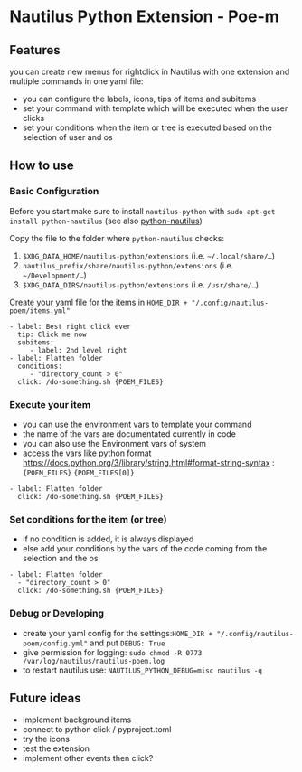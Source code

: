 # Nautilus Python Extension - Poe-m

## Features
you can create new menus for rightclick in Nautilus with one extension and multiple commands in one yaml file:

- you can configure the labels, icons, tips of items and subitems
- set your command with template which will be executed when the user clicks
- set your conditions when the item or tree is executed based on the selection of user and os

## How to use

### Basic Configuration

Before you start make sure to install `nautilus-python` with `sudo apt-get install python-nautilus` (see also [python-nautilus](https://gitlab.gnome.org/GNOME/nautilus-python))

Copy the file to the folder where `python-nautilus` checks:

 1. `$XDG_DATA_HOME/nautilus-python/extensions` (i.e. `~/.local/share/…`)
 2. `nautilus_prefix/share/nautilus-python/extensions` (i.e. `~/Development/…`)
 3. `$XDG_DATA_DIRS/nautilus-python/extensions` (i.e. `/usr/share/…`)


Create your yaml file for the items in `HOME_DIR + "/.config/nautilus-poem/items.yml"`

```
- label: Best right click ever
  tip: Click me now
  subitems:
     - label: 2nd level right
- label: Flatten folder
  conditions:
     - "directory_count > 0"
  click: /do-something.sh {POEM_FILES}
```

### Execute your item

- you can use the environment vars to template your command
- the name of the vars are documentated currently in code
- you can also use the Environment vars of system
- access the vars like python format https://docs.python.org/3/library/string.html#format-string-syntax : `{POEM_FILES}` `{POEM_FILES[0]}`

```
- label: Flatten folder
  click: /do-something.sh {POEM_FILES}
```


### Set conditions for the item (or tree)

- if no condition is added, it is always displayed
- else add your conditions by the vars of the code coming from the selection and the os

```
- label: Flatten folder
  - "directory_count > 0"
  click: /do-something.sh {POEM_FILES}
```


### Debug or Developing

- create your yaml config for the settings:`HOME_DIR + "/.config/nautilus-poem/config.yml"` and put `DEBUG: True`
- give permission for logging: `sudo chmod -R 0773 /var/log/nautilus/nautilus-poem.log`
- to restart nautilus use: `NAUTILUS_PYTHON_DEBUG=misc nautilus -q`

## Future ideas

- implement background items
- connect to python click / pyproject.toml
- try the icons
- test the extension
- implement other events then click?